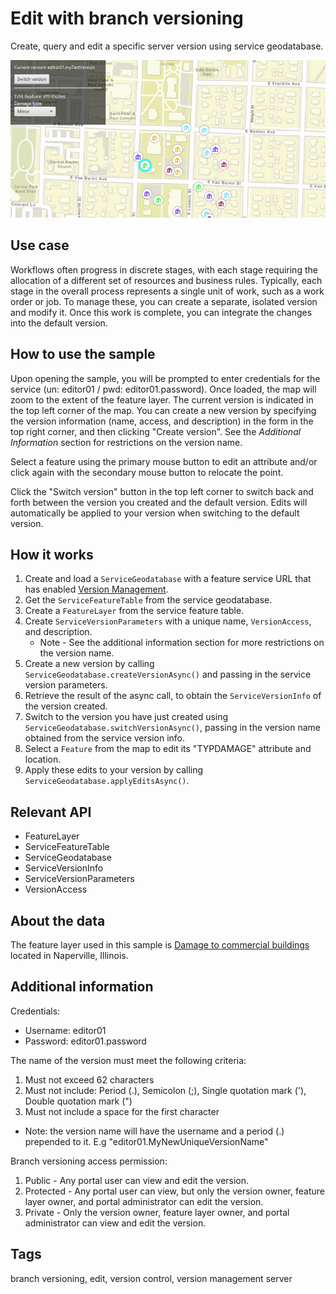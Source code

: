 # Edit with branch versioning

Create, query and edit a specific server version using service geodatabase.

![Image of edit with branch versioning](EditWithBranchVersioning.png)

## Use case

Workflows often progress in discrete stages, with each stage requiring the allocation of a different set of resources and business rules. Typically, each stage in the overall process represents a single unit of work, such as a work order or job. To manage these, you can create a separate, isolated version and modify it. Once this work is complete, you can integrate the changes into the default version.

## How to use the sample

Upon opening the sample, you will be prompted to enter credentials for the service (un: editor01 / pwd: editor01.password). Once loaded, the map will zoom to the extent of the feature layer. The current version is indicated in the top left corner of the map. You can create a new version by specifying the version information (name, access, and description) in the form in the top right corner, and then clicking "Create version". See the *Additional Information* section for restrictions on the version name.

Select a feature using the primary mouse button to edit an attribute and/or click again with the secondary mouse button to relocate the point.

Click the "Switch version" button in the top left corner to switch back and forth between the version you created and the default version. Edits will automatically be applied to your version when switching to the default version.

## How it works

1. Create and load a `ServiceGeodatabase` with a feature service URL that has enabled [Version Management](https://developers.arcgis.com/java/latest/guide/use-branch-versioning.htm).
2. Get the `ServiceFeatureTable` from the service geodatabase.
3. Create a `FeatureLayer` from the service feature table.
4. Create `ServiceVersionParameters` with a unique name, `VersionAccess`, and description.
    * Note - See the additional information section for more restrictions on the version name.
5. Create a new version by calling `ServiceGeodatabase.createVersionAsync()` and passing in the service version parameters.
6. Retrieve the result of the async call, to obtain the `ServiceVersionInfo` of the version created.
7. Switch to the version you have just created using `ServiceGeodatabase.switchVersionAsync()`, passing in the version name obtained from the service version info.
8. Select a `Feature` from the map to edit its "TYPDAMAGE" attribute and location.
9. Apply these edits to your version by calling `ServiceGeodatabase.applyEditsAsync()`.

## Relevant API

* FeatureLayer
* ServiceFeatureTable
* ServiceGeodatabase
* ServiceVersionInfo
* ServiceVersionParameters
* VersionAccess

## About the data

The feature layer used in this sample is [Damage to commercial buildings](https://sampleserver7.arcgisonline.com/arcgis/rest/services/DamageAssessment/FeatureServer/0) located in Naperville, Illinois.

## Additional information

Credentials:
- Username: editor01
- Password: editor01.password

The name of the version must meet the following criteria:

1. Must not exceed 62 characters
2. Must not include: Period (.), Semicolon (;), Single quotation mark ('), Double quotation mark (")
3. Must not include a space for the first character

- Note: the version name will have the username and a period (.) prepended to it. E.g "editor01.MyNewUniqueVersionName"

Branch versioning access permission:

1. Public - Any portal user can view and edit the version.
2. Protected - Any portal user can view, but only the version owner, feature layer owner, and portal administrator can edit the version.
3. Private - Only the version owner, feature layer owner, and portal administrator can view and edit the version.

## Tags

branch versioning, edit, version control, version management server
